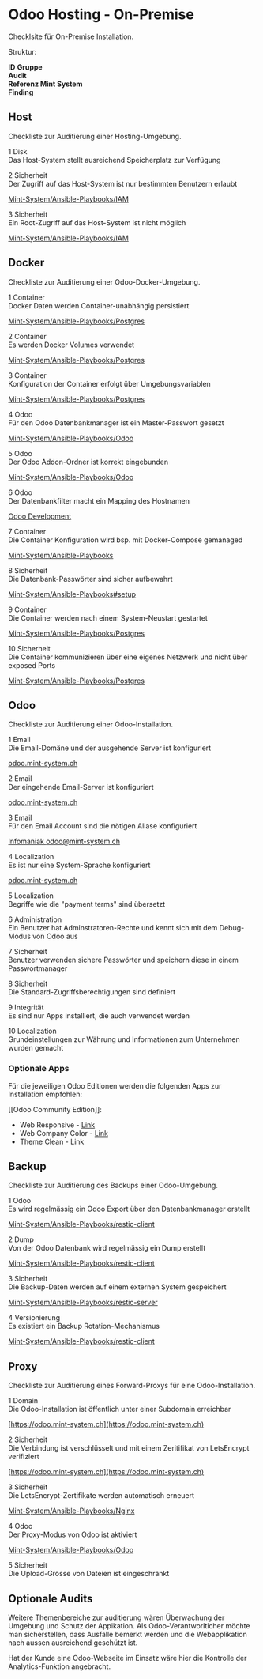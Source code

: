 # Odoo Hosting - On-Premise
Checklsite für On-Premise Installation.

Struktur:

**ID** **Gruppe**  
**Audit**  
**Referenz Mint System**  
**Finding**  

## Host

Checkliste zur Auditierung einer Hosting-Umgebung.

1 Disk  
Das Host-System stellt ausreichend Speicherplatz zur Verfügung

2 Sicherheit  
Der Zugriff auf das Host-System ist  nur bestimmten Benutzern erlaubt

[Mint-System/Ansible-Playbooks/IAM](https://github.com/Mint-System/Ansible-Playbooks/blob/380533b0623cfa6bd2879c79033be17f0b342094/roles/iam/tasks/users.yml#L9)

3 Sicherheit  
Ein Root-Zugriff auf das Host-System ist nicht möglich

[Mint-System/Ansible-Playbooks/IAM](https://github.com/Mint-System/Ansible-Playbooks/blob/380533b0623cfa6bd2879c79033be17f0b342094/roles/iam/tasks/groups.yml#L15)

## Docker

Checkliste zur Auditierung einer Odoo-Docker-Umgebung.

1 Container  
Docker Daten werden Container-unabhängig persistiert

[Mint-System/Ansible-Playbooks/Postgres](https://github.com/Mint-System/Ansible-Playbooks/blob/0a03c2939b035bbe95915614f72000d67ef8e113/roles/postgres/tasks/install.yml#L17)

2 Container  
Es werden Docker Volumes verwendet

[Mint-System/Ansible-Playbooks/Postgres](https://github.com/Mint-System/Ansible-Playbooks/blob/380533b0623cfa6bd2879c79033be17f0b342094/roles/postgres/tasks/install.yml#L1)

3 Container  
Konfiguration der Container erfolgt über Umgebungsvariablen

[Mint-System/Ansible-Playbooks/Postgres](https://github.com/Mint-System/Ansible-Playbooks/blob/0a03c2939b035bbe95915614f72000d67ef8e113/roles/postgres/tasks/install.yml#L12)

4 Odoo  
Für den Odoo Datenbankmanager ist ein Master-Passwort gesetzt

[Mint-System/Ansible-Playbooks/Odoo](https://github.com/Mint-System/Ansible-Playbooks/blob/0a03c2939b035bbe95915614f72000d67ef8e113/roles/odoo/templates/odoo.conf#L4)

5 Odoo  
Der Odoo Addon-Ordner ist korrekt eingebunden

[Mint-System/Ansible-Playbooks/Odoo](https://github.com/Mint-System/Ansible-Playbooks/blob/0a03c2939b035bbe95915614f72000d67ef8e113/roles/odoo/tasks/install.yml#L34)

6 Odoo  
Der Datenbankfilter macht ein Mapping des Hostnamen

 [Odoo Development](https://odoo-development.readthedocs.io/en/latest/admin/dbfilter.html#database-names-equal-to-subdomain)

7 Container  
Die Container Konfiguration wird bsp. mit Docker-Compose gemanaged

[Mint-System/Ansible-Playbooks](https://github.com/Mint-System/Ansible-Playbooks)

8 Sicherheit  
Die Datenbank-Passwörter sind sicher aufbewahrt

[Mint-System/Ansible-Playbooks#setup](https://github.com/Mint-System/Ansible-Playbooks#setup)

9 Container  
Die Container werden nach einem System-Neustart gestartet

[Mint-System/Ansible-Playbooks/Postgres](https://github.com/Mint-System/Ansible-Playbooks/blob/380533b0623cfa6bd2879c79033be17f0b342094/roles/postgres/tasks/install.yml#L10)

10 Sicherheit  
Die Container kommunizieren über eine eigenes Netzwerk und nicht über exposed Ports

[Mint-System/Ansible-Playbooks/Postgres](https://github.com/Mint-System/Ansible-Playbooks/blob/380533b0623cfa6bd2879c79033be17f0b342094/roles/postgres/tasks/install.yml#L20)

## Odoo

Checkliste zur Auditierung einer Odoo-Installation.

1 Email  
Die Email-Domäne und der ausgehende Server ist konfiguriert

[odoo.mint-system.ch](https://odoo.mint-system.ch/web#action=14&active_id=20&model=ir.mail_server&view_type=list&cids=1&menu_id=4)

2 Email  
Der eingehende Email-Server ist konfiguriert

[odoo.mint-system.ch](https://odoo.mint-system.ch/web#action=114&active_id=21&model=fetchmail.server&view_type=list&cids=1&menu_id=4)

3 Email  
Für den Email Account sind die nötigen Aliase konfiguriert

[Infomaniak odoo@mint-system.ch](https://manager.infomaniak.com/v3/317103/mailbox-settings/469398/alias?mailbox=odoo&orig=hm)

4 Localization  
Es ist nur eine System-Sprache konfiguriert

[odoo.mint-system.ch](https://odoo.mint-system.ch/web#action=55&active_id=22&model=res.lang&view_type=list&cids=1&menu_id=4)

5 Localization  
Begriffe wie die "payment terms" sind übersetzt

6 Administration  
Ein Benutzer hat Adminstratoren-Rechte und kennt sich mit dem Debug-Modus von Odoo aus

7 Sicherheit  
Benutzer verwenden sichere Passwörter und speichern diese in einem Passwortmanager

8 Sicherheit  
Die Standard-Zugriffsberechtigungen sind definiert

9 Integrität  
Es sind nur Apps installiert, die auch verwendet werden

10 Localization  
Grundeinstellungen zur Währung und Informationen zum Unternehmen wurden gemacht

### Optionale Apps

Für die jeweiligen Odoo Editionen werden die folgenden Apps zur Installation empfohlen:

[[Odoo Community Edition]]:

*   Web Responsive - [Link](https://github.com/Mint-System/Ansible-Playbooks/blob/master/roles/odoo/files/web_responsive-13.0.2.1.zip)
*   Web Company Color - [Link](https://github.com/Mint-System/Ansible-Playbooks/blob/master/roles/odoo/files/web_company_color-13.0.1.0.zip)
*   Theme Clean - Link

## Backup

Checkliste zur Auditierung des Backups einer Odoo-Umgebung.

1 Odoo  
Es wird regelmässig ein Odoo Export über den Datenbankmanager erstellt

[Mint-System/Ansible-Playbooks/restic-client](https://github.com/Mint-System/Ansible-Playbooks/blob/380533b0623cfa6bd2879c79033be17f0b342094/roles/restic-client/tasks/install.yml#L84)

2 Dump  
Von der Odoo Datenbank wird regelmässig ein Dump erstellt

[Mint-System/Ansible-Playbooks/restic-client](https://github.com/Mint-System/Ansible-Playbooks/blob/380533b0623cfa6bd2879c79033be17f0b342094/roles/restic-client/tasks/install.yml#L107)

3 Sicherheit  
Die Backup-Daten werden auf einem externen System gespeichert

[Mint-System/Ansible-Playbooks/restic-server](https://github.com/Mint-System/Ansible-Playbooks/blob/380533b0623cfa6bd2879c79033be17f0b342094/roles/restic-server/tasks/install.yml#L12)

4 Versionierung  
Es existiert ein Backup Rotation-Mechanismus

[Mint-System/Ansible-Playbooks/restic-client](https://github.com/Mint-System/Ansible-Playbooks/blob/380533b0623cfa6bd2879c79033be17f0b342094/roles/restic-client/tasks/install.yml#L118)

## Proxy

Checkliste zur Auditierung eines Forward-Proxys für eine Odoo-Installation.

1 Domain  
Die Odoo-Installation ist öffentlich unter einer Subdomain erreichbar

[https://odoo.mint-system.ch](https://odoo.mint-system.ch)

2 Sicherheit  
Die Verbindung ist verschlüsselt und mit einem Zeritifikat von LetsEncrypt verifiziert

[https://odoo.mint-system.ch](https://odoo.mint-system.ch)

3 Sicherheit  
Die LetsEncrypt-Zertifikate werden automatisch erneuert

[Mint-System/Ansible-Playbooks/Nginx](https://github.com/Mint-System/Ansible-Playbooks/blob/380533b0623cfa6bd2879c79033be17f0b342094/roles/nginx/tasks/install-certbot.yml#L68)

4 Odoo  
Der Proxy-Modus von Odoo ist aktiviert

[Mint-System/Ansible-Playbooks/Odoo](https://github.com/Mint-System/Ansible-Playbooks/blob/380533b0623cfa6bd2879c79033be17f0b342094/roles/odoo/templates/odoo.conf#L5)

5 Sicherheit  
Die Upload-Grösse von Dateien ist eingeschränkt

## Optionale Audits

Weitere Themenbereiche zur auditierung wären Überwachung der Umgebung und Schutz der Appikation. Als Odoo-Verantworlticher möchte man sicherstellen, dass Ausfälle bemerkt werden und die Webapplikation nach aussen ausreichend geschützt ist.

Hat der Kunde eine Odoo-Webseite im Einsatz wäre hier die Kontrolle der Analytics-Funktion angebracht.